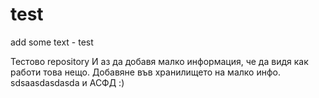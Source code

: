 test
====
add some text - test

Тестово repository
И аз да добавя малко информация, че да видя как работи това нещо.
Добавяне във хранилището на малко инфо.
sdsaasdasdasda
и АСФД :)